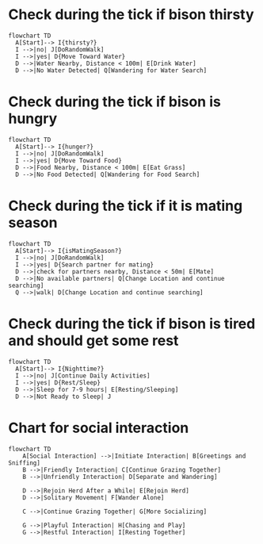 #
# Check during the tick if bison thirsty
```mermaid
flowchart TD
  A[Start]--> I{thirsty?}
  I -->|no| J[DoRandomWalk]
  I -->|yes| D{Move Toward Water}
  D -->|Water Nearby, Distance < 100m| E[Drink Water]
  D -->|No Water Detected| Q[Wandering for Water Search]

```
#
# Check during the tick if bison is hungry 
```mermaid
flowchart TD
  A[Start]--> I{hunger?}
  I -->|no| J[DoRandomWalk]
  I -->|yes| D{Move Toward Food}
  D -->|Food Nearby, Distance < 100m| E[Eat Grass]
  D -->|No Food Detected| Q[Wandering for Food Search]

```
#
# Check during the tick if it is mating season
```mermaid
flowchart TD
  A[Start]--> I{isMatingSeason?}
  I -->|no| J[DoRandomWalk]
  I -->|yes| D{Search partner for mating}
  D -->|check for partners nearby, Distance < 50m| E[Mate]
  D -->|No available partners| Q[Change Location and continue searching]
  Q -->|walk| D[Change Location and continue searching]

```
#
# Check during the tick if bison is tired and should get some rest
```mermaid
flowchart TD
  A[Start]--> I{Nighttime?}
  I -->|no| J[Continue Daily Activities]
  I -->|yes| D{Rest/Sleep}
  D -->|Sleep for 7-9 hours| E[Resting/Sleeping]
  D -->|Not Ready to Sleep| J

```
# 
# Chart for social interaction 
```mermaid
flowchart TD
    A[Social Interaction] -->|Initiate Interaction| B[Greetings and Sniffing]
    B -->|Friendly Interaction| C[Continue Grazing Together]
    B -->|Unfriendly Interaction| D[Separate and Wandering]

    D -->|Rejoin Herd After a While| E[Rejoin Herd]
    D -->|Solitary Movement| F[Wander Alone]

    C -->|Continue Grazing Together| G[More Socializing]

    G -->|Playful Interaction| H[Chasing and Play]
    G -->|Restful Interaction| I[Resting Together]
    
```